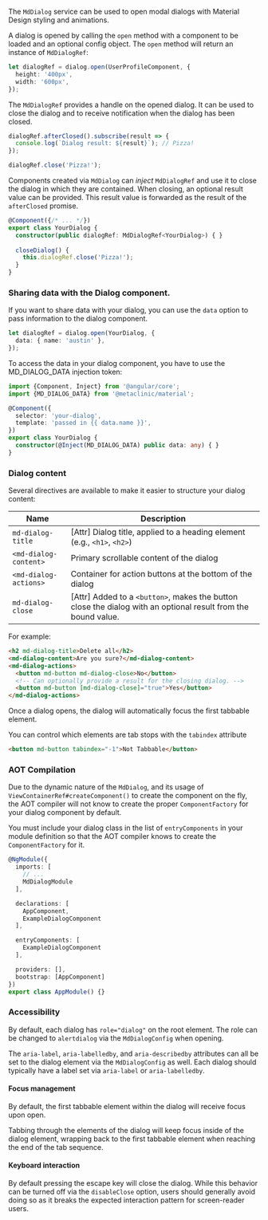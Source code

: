 The `MdDialog` service can be used to open modal dialogs with Material Design styling and 
animations.

<!-- example(dialog-overview) -->

A dialog is opened by calling the `open` method with a component to be loaded and an optional 
config object. The `open` method will return an instance of `MdDialogRef`:

```ts
let dialogRef = dialog.open(UserProfileComponent, {
  height: '400px',
  width: '600px',
});
```

The `MdDialogRef` provides a handle on the opened dialog. It can be used to close the dialog and to
receive notification when the dialog has been closed.

```ts
dialogRef.afterClosed().subscribe(result => {
  console.log(`Dialog result: ${result}`); // Pizza!
});

dialogRef.close('Pizza!');
```

Components created via `MdDialog` can _inject_ `MdDialogRef` and use it to close the dialog
in which they are contained. When closing, an optional result value can be provided. This result
value is forwarded as the result of the `afterClosed` promise. 

```ts
@Component({/* ... */})
export class YourDialog {
  constructor(public dialogRef: MdDialogRef<YourDialog>) { }
  
  closeDialog() {
    this.dialogRef.close('Pizza!');
  }
}
```

### Sharing data with the Dialog component.
If you want to share data with your dialog, you can use the `data` option to pass information to the dialog component.

```ts
let dialogRef = dialog.open(YourDialog, {
  data: { name: 'austin' },
});
```

To access the data in your dialog component, you have to use the MD_DIALOG_DATA injection token:

```ts
import {Component, Inject} from '@angular/core';
import {MD_DIALOG_DATA} from '@metaclinic/material';

@Component({
  selector: 'your-dialog',
  template: 'passed in {{ data.name }}',
})
export class YourDialog {
  constructor(@Inject(MD_DIALOG_DATA) public data: any) { }
}
```

<!-- example(dialog-data) -->

### Dialog content
Several directives are available to make it easier to structure your dialog content:

| Name                  | Description                                                                                                   |
|-----------------------|---------------------------------------------------------------------------------------------------------------|
| `md-dialog-title`     | \[Attr] Dialog title, applied to a heading element (e.g., `<h1>`, `<h2>`)                                     |
| `<md-dialog-content>` | Primary scrollable content of the dialog                                                                      |
| `<md-dialog-actions>` | Container for action buttons at the bottom of the dialog                                                      |
| `md-dialog-close`     | \[Attr] Added to a `<button>`, makes the button close the dialog with an optional result from the bound value.|

For example:
```html
<h2 md-dialog-title>Delete all</h2>
<md-dialog-content>Are you sure?</md-dialog-content>
<md-dialog-actions>
  <button md-button md-dialog-close>No</button>
  <!-- Can optionally provide a result for the closing dialog. -->
  <button md-button [md-dialog-close]="true">Yes</button>
</md-dialog-actions>
```

Once a dialog opens, the dialog will automatically focus the first tabbable element.

You can control which elements are tab stops with the `tabindex` attribute

```html
<button md-button tabindex="-1">Not Tabbable</button>
```

<!-- example(dialog-content) -->

### AOT Compilation

Due to the dynamic nature of the `MdDialog`, and its usage of `ViewContainerRef#createComponent()`
to create the component on the fly, the AOT compiler will not know to create the proper
`ComponentFactory` for your dialog component by default.

You must include your dialog class in the list of `entryComponents` in your module definition so
that the AOT compiler knows to create the `ComponentFactory` for it.

```ts
@NgModule({
  imports: [
    // ...
    MdDialogModule
  ],

  declarations: [
    AppComponent,
    ExampleDialogComponent
  ],

  entryComponents: [
    ExampleDialogComponent
  ],

  providers: [],
  bootstrap: [AppComponent]
})
export class AppModule() {}
```

### Accessibility
By default, each dialog has `role="dialog"` on the root element. The role can be changed to
`alertdialog` via the `MdDialogConfig` when opening.

The `aria-label`, `aria-labelledby`, and `aria-describedby` attributes can all be set to the
dialog element via the `MdDialogConfig` as well. Each dialog should typically have a label
set via `aria-label` or `aria-labelledby`.

#### Focus management
By default, the first tabbable element within the dialog will receive focus upon open.

Tabbing through the elements of the dialog will keep focus inside of the dialog element,
wrapping back to the first tabbable element when reaching the end of the tab sequence.

#### Keyboard interaction
By default pressing the escape key will close the dialog. While this behavior can
be turned off via the `disableClose` option, users should generally avoid doing so
as it breaks the expected interaction pattern for screen-reader users.
